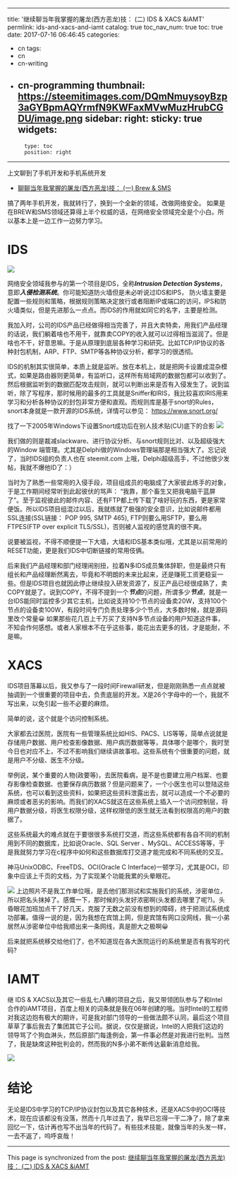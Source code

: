 
---
title: '继续聊当年我掌握的屠龙(西方恶龙)技： (二) IDS & XACS &iAMT'
permlink: ids-and-xacs-and-iamt
catalog: true
toc_nav_num: true
toc: true
date: 2017-07-16 06:46:45
categories:
- cn
tags:
- cn
- cn-writing
- cn-programming
thumbnail: https://steemitimages.com/DQmNmuysoyBzp3aGYBpmAQYrmfN9KWFaxMVwMuzHrubCGDU/image.png
sidebar:
    right:
        sticky: true
widgets:
    -
        type: toc
        position: right
---


上文聊到了手机开发和手机系统开发
* [聊聊当年我掌握的屠龙(西方恶龙)技： (一) Brew & SMS](https://steemit.com/cn/@oflyhigh/brew-and-sms)



搞了两年手机开发，我就转行了，换到一个全新的领域，改做网络安全。
如果是在BREW和SMS领域还算得上半个权威的话，在网络安全领域完全是个小白。所以基本上是一边工作一边努力学习。


# IDS 

![](https://steemitimages.com/DQmNmuysoyBzp3aGYBpmAQYrmfN9KWFaxMVwMuzHrubCGDU/image.png)

网络安全领域我参与的第一个项目是IDS，全称***Intrusion Detection Systems***，意即***入侵检测系统***。你可能知道防火墙但是未必听说过IDS和IPS， 防火墙主要是配置一些规则和策略，根据规则策略决定放行或者阻断IP或端口的访问，IPS和防火墙类似，但是先进那么一点点。而IDS的作用就如同它的名字，主要是检测。

我加入时，公司的IDS产品已经做得相当完善了，并且大卖特卖，用我们产品经理的话说，我们躺着啥也不用干，就靠卖COPY的收入就可以过得相当滋润了。但是啥也不干，好意思嘛。于是从原理到底层各种学习和研究。比如TCP/IP协议的各种封包机制，ARP、FTP、SMTP等各种协议分析，都学习的很透彻。

IDS的机制其实很简单，本质上就是监听。放在本机上，就是把网卡设置成混杂模式，如果是路由器则更简单，有监听口，这样所有局域网的数据包都可以收到了。然后根据监听到的数据匹配攻击规则，就可以判断出来是否有入侵发生了。说到监听，除了写程序，那时候用的最多的工具就是Sniffer和IRIS，我比较喜欢IRIS用来学习和分析各种协议的封包非常方便和直观。而规则库是基于snort的Rules， snort本身就是一款开源的IDS系统，详情可以参见： https://www.snort.org/

找了一下2005年Windows下设置Snort成功后在别人技术贴(CU)底下的合影
![](https://steemitimages.com/DQmdVxghemLp7ZWJy4WyKCMsgA4h3GaFzzgLHyaynht4mpV/image.png)


我们做的则是裁减slackware、进行协议分析、与snort规则比对、以及超级强大的Window 端管理。尤其是Delphi做的Windows管理端那是相当强大了。忘记说了，当时IDS组的负责人也在 steemit.com 上哦，Delphi超级高手，不过他很少发帖，我就不爆他ID了：）

当时为了熟悉一些常用的入侵手段，项目组成员的电脑成了大家彼此练手的对象，于是工作期间经常听到此起彼伏的骂声： “我靠，那个畜生又把我电脑干蓝屏了”。至于监视彼此的邮件内容、还有FTP都上传下载了啥好玩的东西，更是家常便饭。所以IDS项目组混过以后，我就练就了极强的安全意识，比如说邮件都用SSL连接(SSL链接： POP 995, SMTP 465), FTP则要么用SFTP，要么用FTPES(FTP over explicit TLS/SSL)，否则被人监视的感觉真的很不爽。

说要被监视，不得不顺便提一下大墙，大墙和IDS基本类似哦，尤其是以前常用的RESET功能，更是我们IDS中切断链接的常用伎俩。

后来我们产品经理和部门经理闹别扭，拉着N多IDS成员集体辞职，但是最终只有组长和产品经理断然离去，毕竟和不明朗的未来比起来，还是赚死工资更稳妥一些。但是IDS项目也就因此停止继续投入研发资源了，反正产品已经很成熟了，卖COPY就是了。说到COPY，不得不提到一个***节点***的问题，所谓多少***节点***，就是一台IDS能同时监控多少其它主机，比如说支持10个节点的设备卖20W，支持100个节点的设备卖100W，有段时间专门负责处理多少个节点，大多数时候，就是源码里改个常量😀 如果那些花几百上千万买了支持N多节点设备的用户知道这件事，不知会作何感想。或者人家根本不在乎这些事，能花出去更多的钱，才是能耐，不是嘛。

# XACS

IDS项目落幕以后，我又参与了一段时间Firewall研发，但是刚刚熟悉一点点就被抽调到一个很重要的项目中去，负责底层的开发。X是26个字母中的一个，我就不写出来，以免引起一些不必要的麻烦。

简单的说，这个就是个访问控制系统。

大家都去过医院，医院有一些管理系统比如HIS、PACS、LIS等等，简单点说就是存储用户数据、用户检查影像数据、用户病历数据等等，具体哪个是哪个，我时至今日也对应不上，不过不影响我们继续讲故事啦。这些系统有个很重要的问题，就是用户不分级、医生不分级。

举例说，某个重要的人物(政要等)，去医院看病，是不是也要建立用户档案、也要存影像检查数据、也要保存病历数据？但是问题来了，一个小医生也可以登陆这些系统，也可以看到这些资料，如果把这些资料泄露出去，就可以造成一个不必要的麻烦或者恶劣的影响。而我们的XACS就这在这些系统上插入一个访问控制层，将用户数据分级，将医生权限分级，这样权限低的医生就无法看到权限高的用户的数据了。

这些系统最大的难点就在于要很很多系统打交道，而这些系统都有各自不同的机制用到不同的数据库，比如说Oracle、SQL Server 、MySQL、ACCESS等等，于是我就努力学习在c程序中如何和这些数据库打交道才能完成和不同系统的交互。

神马UnixODBC、FreeTDS、OCI(Oracle C Interface)一顿学习，尤其是OCI，印象中应该上千页的文档，为了实现某个功能我累的头晕眼花。

![](https://steemitimages.com/DQmYPHJvj14CMZxoaumwFRkZQe3UczE2Wvk3oxcd9Wfqthj/image.png)
上边照片不是我工作单位哦，是去他们那测试和实施我们的系统，涉密单位，所以把名头抹掉了。感慨一下，那时候的头发好浓密啊(头发都去哪里了呢?)。头昏眼花加班加点干了好几天，克服了无数之前没有想到的障碍，终于把测试系统成功部署。值得一说的是，因为我想在宾馆上网，但是宾馆有网口没网线，我一小弟居然从涉密单位中给我顺出来一条网线，真是胆大之极啊😀

后来就把系统移交给他们了，也不知道现在各大医院运行的系统里是否有我写的代码?

# IAMT

继 IDS & XACS以及其它一些乱七八糟的项目之后，我又带领团队参与了和Intel 合作的iAMT项目，百度上相关的词条就是我在06年创建的哦。当时Intel的工程师对我这边抱有极大的期许，可是我对部门领导的一些做法颇不认同，最后这个项目草草了事后我去了集团其它子公司。据说，仅仅是据说，Intel的人把我们这边的领导骂了个狗血淋头，然后原部门每逢例会，第一件事必然是对我进行批判。当然了，我是缺席这种批判会的，然而我的N多小弟不断传达最新消息给我。

![](https://steemitimages.com/DQmeuuZ3KNXC7GMxf2P97m5odSmgJQECLr2xKqf1dxxEkS8/image.png)


# 结论

无论是IDS中学习的TCP/IP协议封包以及其它各种技术，还是XACS中的OCI等技术，现在应该都没有没落，然而十几年过去了，我早已忘得一干二净了，除了拿来回忆一下，估计再也写不出当年的代码了。有些技术技能，就像当年的头发一样，一去不返了，呜呼哀哉！

- - -

This page is synchronized from the post: [继续聊当年我掌握的屠龙(西方恶龙)技： (二) IDS & XACS &iAMT](https://steemit.com/@oflyhigh/ids-and-xacs-and-iamt)
